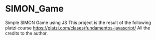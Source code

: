 # SIMON_Game
Simple SIMON Game using JS 
This project is the result of the following platzi course https://platzi.com/clases/fundamentos-javascript/
All the credits to the author. 

